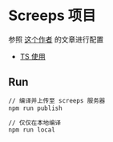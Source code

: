 # Screeps 项目

参照 [这个作者](https://www.jianshu.com/u/3ee5572a4346) 的文章进行配置

* [TS 使用](docs/ts.md)

## Run

```bash
// 编译并上传至 screeps 服务器
npm run publish

// 仅仅在本地编译
npm run local
```
